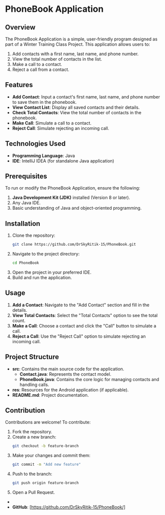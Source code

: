 # PhoneBook Application

## Overview
The PhoneBook Application is a simple, user-friendly program designed as part of a Winter Training Class Project. This application allows users to:

1. Add contacts with a first name, last name, and phone number.
2. View the total number of contacts in the list.
3. Make a call to a contact.
4. Reject a call from a contact.

## Features
- **Add Contact**: Input a contact's first name, last name, and phone number to save them in the phonebook.
- **View Contact List**: Display all saved contacts and their details.
- **Check Total Contacts**: View the total number of contacts in the phonebook.
- **Make Call**: Simulate a call to a contact.
- **Reject Call**: Simulate rejecting an incoming call.

## Technologies Used
- **Programming Language**: Java
- **IDE**:  IntelliJ IDEA (for standalone Java application)

## Prerequisites
To run or modify the PhoneBook Application, ensure the following:

1. **Java Development Kit (JDK)** installed (Version 8 or later).
2.  Any Java IDE.
3. Basic understanding of Java and object-oriented programming.

## Installation
1. Clone the repository:
   ```bash
   git clone https://github.com/DrSkyRitik-15/PhoneBook.git
   ```
2. Navigate to the project directory:
   ```bash
   cd PhoneBook
   ```
3. Open the project in your preferred IDE.
4. Build and run the application.

## Usage
1. **Add a Contact**: Navigate to the "Add Contact" section and fill in the details.
2. **View Total Contacts**: Select the "Total Contacts" option to see the total count.
3. **Make a Call**: Choose a contact and click the "Call" button to simulate a call.
4. **Reject a Call**: Use the "Reject Call" option to simulate rejecting an incoming call.

## Project Structure
- **src**: Contains the main source code for the application.
  - **Contact.java**: Represents the contact model.
  - **PhoneBook.java**: Contains the core logic for managing contacts and handling calls.
- **res**: Resources for the Android application (if applicable).
- **README.md**: Project documentation.

## Contribution
Contributions are welcome! To contribute:
1. Fork the repository.
2. Create a new branch:
   ```bash
   git checkout -b feature-branch
   ```
3. Make your changes and commit them:
   ```bash
   git commit -m "Add new feature"
   ```
4. Push to the branch:
   ```bash
   git push origin feature-branch
   ```
5. Open a Pull Request.

- 
- **GitHub**: [https://github.com/DrSkyRitik-15/PhoneBook/]

